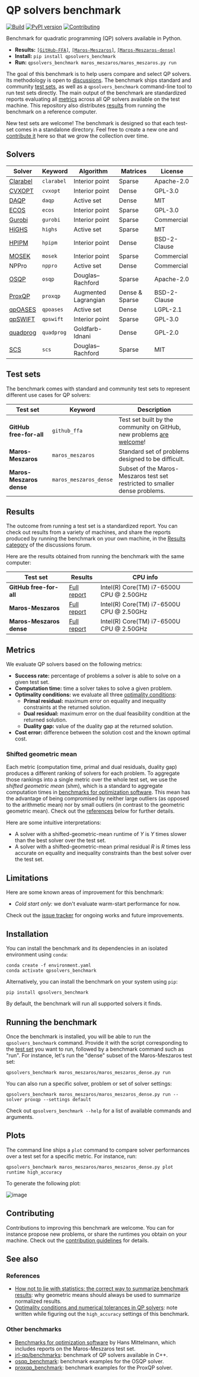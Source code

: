 # QP solvers benchmark

[![Build](https://img.shields.io/github/actions/workflow/status/qpsolvers/qpsolvers_benchmark/ci.yml?branch=main)](https://github.com/qpsolvers/qpsolvers_benchmark/actions)
[![PyPI version](https://img.shields.io/pypi/v/qpsolvers_benchmark)](https://pypi.org/project/qpsolvers_benchmark/)
[![Contributing](https://img.shields.io/badge/PRs-welcome-green.svg)](https://github.com/qpsolvers/qpsolvers_benchmark/tree/master/CONTRIBUTING.md)

Benchmark for quadratic programming (QP) solvers available in Python.

* **Results:** [`[GitHub-FFA]`](github_ffa/results/github_ffa.md), [`[Maros-Meszaros]`](maros_meszaros/results/maros_meszaros.md), [`[Maros-Meszaros-dense]`](maros_meszaros/results/maros_meszaros_dense.md)
* **Install:** `pip install qpsolvers_benchmark`
* **Run:** `qpsolvers_benchmark maros_meszaros/maros_meszaros.py run`

The goal of this benchmark is to help users compare and select QP solvers. Its methodology is open to [discussions](https://github.com/qpsolvers/qpsolvers_benchmark/discussions). The benchmark ships standard and community [test sets](#test-sets), as well as a ``qpsolvers_benchmark`` command-line tool to run test sets directly. The main output of the benchmark are standardized reports evaluating all [metrics](#metrics) across all QP solvers available on the test machine. This repository also distributes [results](#results) from running the benchmark on a reference computer.

New test sets are welcome! The benchmark is designed so that each test-set comes in a standalone directory. Feel free to create a new one and [contribute it](CONTRIBUTING.md) here so that we grow the collection over time.

## Solvers

| Solver | Keyword | Algorithm | Matrices | License |
| ------ | ------- | --------- | -------- | ------- |
| [Clarabel](https://github.com/oxfordcontrol/Clarabel.rs) | ``clarabel`` | Interior point | Sparse | Apache-2.0 |
| [CVXOPT](http://cvxopt.org/) | ``cvxopt`` | Interior point | Dense | GPL-3.0 |
| [DAQP](https://github.com/darnstrom/daqp) | ``daqp`` | Active set | Dense | MIT |
| [ECOS](https://web.stanford.edu/~boyd/papers/ecos.html) | ``ecos`` | Interior point | Sparse | GPL-3.0 |
| [Gurobi](https://www.gurobi.com/) | ``gurobi`` | Interior point | Sparse | Commercial |
| [HiGHS](https://highs.dev/) | ``highs`` | Active set | Sparse | MIT |
| [HPIPM](https://github.com/giaf/hpipm) | ``hpipm`` | Interior point | Dense | BSD-2-Clause |
| [MOSEK](https://mosek.com/) | ``mosek`` | Interior point | Sparse | Commercial |
| NPPro | ``nppro`` | Active set | Dense | Commercial |
| [OSQP](https://osqp.org/) | ``osqp`` | Douglas–Rachford | Sparse | Apache-2.0 |
| [ProxQP](https://github.com/Simple-Robotics/proxsuite) | ``proxqp`` | Augmented Lagrangian | Dense & Sparse | BSD-2-Clause |
| [qpOASES](https://github.com/coin-or/qpOASES) | ``qpoases`` | Active set | Dense | LGPL-2.1 |
| [qpSWIFT](https://qpswift.github.io/) | ``qpswift`` | Interior point | Sparse | GPL-3.0 |
| [quadprog](https://pypi.python.org/pypi/quadprog/) | ``quadprog`` | Goldfarb-Idnani | Dense | GPL-2.0 |
| [SCS](https://www.cvxgrp.org/scs/) | ``scs`` | Douglas–Rachford | Sparse | MIT |

## Test sets

The benchmark comes with standard and community test sets to represent different use cases for QP solvers:

| Test set | Keyword | Description |
| -------- | ------- | ----------- |
| **GitHub free-for-all** | ``github_ffa`` | Test set built by the community on GitHub, new problems [are welcome](https://github.com/qpsolvers/qpsolvers_benchmark/issues/new?assignees=&labels=&template=new_problem.md&title=)! |
| **Maros-Meszaros** | ``maros_meszaros`` | Standard set of problems designed to be difficult. |
| **Maros-Meszaros dense** | ``maros_meszaros_dense`` | Subset of the Maros-Meszaros test set restricted to smaller dense problems. |

## Results

The outcome from running a test set is a standardized report. You can check out results from a variety of machines, and share the reports produced by running the benchmark on your own machine, in the [Results category](https://github.com/qpsolvers/qpsolvers_benchmark/discussions/categories/results) of the discussions forum.

Here are the results obtained from running the benchmark with the same computer:

| Test set | Results | CPU info |
| -------- | ------- | -------- |
| **GitHub free-for-all** | [Full report](github_ffa/results/github_ffa.md) | Intel(R) Core(TM) i7-6500U CPU @ 2.50GHz |
| **Maros-Meszaros** | [Full report](maros_meszaros/results/maros_meszaros.md) | Intel(R) Core(TM) i7-6500U CPU @ 2.50GHz |
| **Maros-Meszaros dense** | [Full report](maros_meszaros/results/maros_meszaros_dense.md) | Intel(R) Core(TM) i7-6500U CPU @ 2.50GHz |

## Metrics

We evaluate QP solvers based on the following metrics:

- **Success rate:** percentage of problems a solver is able to solve on a given test set.
- **Computation time:** time a solver takes to solve a given problem.
- **Optimality conditions:** we evaluate all three [optimality conditions](https://scaron.info/blog/optimality-conditions-and-numerical-tolerances-in-qp-solvers.html):
    - **Primal residual:** maximum error on equality and inequality constraints at the returned solution.
    - **Dual residual:** maximum error on the dual feasibility condition at the returned solution.
    - **Duality gap:** value of the duality gap at the returned solution.
- **Cost error:** difference between the solution cost and the known optimal cost.

### Shifted geometric mean

Each metric (computation time, primal and dual residuals, duality gap) produces a different ranking of solvers for each problem. To aggregate those rankings into a single metric over the whole test set, we use the *shifted geometric mean* (shm), which is a standard to aggregate computation times in [benchmarks for optimization software](#other-benchmarks). This mean has the advantage of being compromised by neither large outliers (as opposed to the arithmetic mean) nor by small outliers (in contrast to the geometric geometric mean). Check out the [references](#references) below for further details.

Here are some intuitive interpretations:

- A solver with a shifted-geometric-mean runtime of $Y$ is $Y$ times slower than the best solver over the test set.
- A solver with a shifted-geometric-mean primal residual $R$ is $R$ times less accurate on equality and inequality constraints than the best solver over the test set.

## Limitations

Here are some known areas of improvement for this benchmark:

- *Cold start only:* we don't evaluate warm-start performance for now.

Check out the [issue tracker](https://github.com/qpsolvers/qpsolvers_benchmark/issues) for ongoing works and future improvements.

## Installation

You can install the benchmark and its dependencies in an isolated environment using ``conda``:

```console
conda create -f environment.yaml
conda activate qpsolvers_benchmark
```

Alternatively, you can install the benchmark on your system using ``pip``:

```console
pip install qpsolvers_benchmark
```

By default, the benchmark will run all supported solvers it finds.

## Running the benchmark

Once the benchmark is installed, you will be able to run the ``qpsolvers_benchmark`` command. Provide it with the script corresponding to the [test set](#test-sets) you want to run, followed by a benchmark command such as "run". For instance, let's run the "dense" subset of the Maros-Meszaros test set:

```console
qpsolvers_benchmark maros_meszaros/maros_meszaros_dense.py run
```

You can also run a specific solver, problem or set of solver settings:

```console
qpsolvers_benchmark maros_meszaros/maros_meszaros_dense.py run --solver proxqp --settings default
```

Check out ``qpsolvers_benchmark --help`` for a list of available commands and arguments.

## Plots

The command line ships a ``plot`` command to compare solver performances over a test set for a specific metric. For instance, run:

```console
qpsolvers_benchmark maros_meszaros/maros_meszaros_dense.py plot runtime high_accuracy
```

To generate the following plot:

![image](https://user-images.githubusercontent.com/1189580/220150365-530cd685-fc90-49b5-90e0-0b243fa602d9.png)

## Contributing

Contributions to improving this benchmark are welcome. You can for instance propose new problems, or share the runtimes you obtain on your machine. Check out the [contribution guidelines](CONTRIBUTING.md) for details.

## See also

### References

- [How not to lie with statistics: the correct way to summarize benchmark results](https://www.cse.unsw.edu.au/~cs9242/18/papers/Fleming_Wallace_86.pdf): why geometric means should always be used to summarize normalized results.
- [Optimality conditions and numerical tolerances in QP solvers](https://scaron.info/blog/optimality-conditions-and-numerical-tolerances-in-qp-solvers.html): note written while figuring out the ``high_accuracy`` settings of this benchmark.

### Other benchmarks

- [Benchmarks for optimization software](http://plato.asu.edu/bench.html) by Hans Mittelmann, which includes reports on the Maros-Meszaros test set.
- [jrl-qp/benchmarks](https://github.com/jrl-umi3218/jrl-qp/tree/master/benchmarks): benchmark of QP solvers available in C++.
- [osqp\_benchmark](https://github.com/osqp/osqp_benchmarks): benchmark examples for the OSQP solver.
- [proxqp\_benchmark](https://github.com/Simple-Robotics/proxqp_benchmark): benchmark examples for the ProxQP solver.
